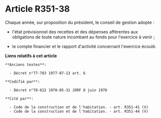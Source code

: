 # Article R351-38

Chaque année, sur proposition du président, le conseil de gestion adopte :

- l'état prévisionnel des recettes et des dépenses afférentes aux obligations de toute nature incombant au fonds pour
l'exercice à venir ;

- le compte financier et le rapport d'activité concernant l'exercice écoulé.

**Liens relatifs à cet article**

	**Anciens textes**:

	  - Décret n°77-783 1977-07-13 art. 6

	**Codifié par**:

	  - Décret n°78-622 1978-05-31 JORF 8 juin 1978

	**Cité par**:

	  - Code de la construction et de l'habitation. - art. R351-41 (V)
	  - Code de la construction et de l'habitation. - art. R351-44 (V)
